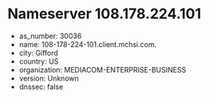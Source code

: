 # Nameserver 108.178.224.101

* as_number: 30036
* name: 108-178-224-101.client.mchsi.com.
* city: Gifford
* country: US
* organization: MEDIACOM-ENTERPRISE-BUSINESS
* version: Unknown
* dnssec: false

